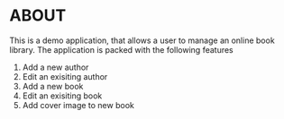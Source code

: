 # ABOUT
This is a demo application, that allows a user to manage an online book library. The application is packed with the following features
1.  Add a new author
2.  Edit an exisiting author
3.  Add a new book
4.  Edit an exisiting book
5.  Add cover image to new book
